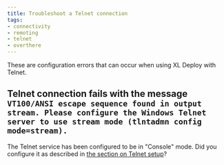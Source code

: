 ```yaml
---
title: Troubleshoot a Telnet connection
tags:
- connectivity
- remoting
- telnet
- overthere
---
```


These are configuration errors that can occur when using XL Deploy with Telnet.

## Telnet connection fails with the message `VT100/ANSI escape sequence found in output stream. Please configure the Windows Telnet server to use stream mode (tlntadmn config mode=stream).`

The Telnet service has been configured to be in "Console" mode. Did you configure it as described in [the section on Telnet setup](#cifs_host_setup_telnet)?
